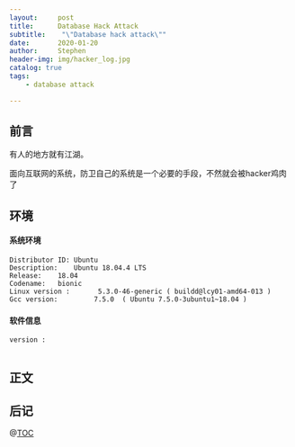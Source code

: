 ```yaml
---
layout:     post
title:      Database Hack Attack
subtitle:    "\"Database hack attack\""
date:       2020-01-20
author:     Stephen
header-img: img/hacker_log.jpg
catalog: true
tags:
    - database attack

---
```

## 前言

有人的地方就有江湖。

面向互联网的系统，防卫自己的系统是一个必要的手段，不然就会被hacker鸡肉了

## 环境
#### 系统环境
```text
Distributor ID:	Ubuntu
Description:	Ubuntu 18.04.4 LTS
Release:	18.04
Codename:	bionic
Linux version :       5.3.0-46-generic ( buildd@lcy01-amd64-013 ) 
Gcc version:         7.5.0  ( Ubuntu 7.5.0-3ubuntu1~18.04 )
```
#### 软件信息
```text
version : 	
     
```

## 正文




## 后记

@[TOC](这里写自定义目录标题)


